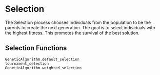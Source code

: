 # Selection
The Selection process chooses individuals from the population to be the parents to create the next generation. The goal is to select individuals with the highest fitness. This promotes the survival of the best solution.

## Selection Functions

```@docs
GeneticAlgorithm.default_selection
tournament_selection
GeneticAlgorithm.weighted_selection
```